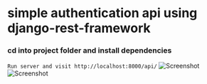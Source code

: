 # simple authentication api using django-rest-framework
### cd into project folder and install dependencies
```Run server and visit http://localhost:8000/api/```
![Screenshot](Capture.PNG)
![Screenshot](Capture2.PNG)
